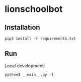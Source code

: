 # lionschoolbot

## Installation
```
pip3 install -r requirements.txt
```


## Run

Local development:

```
python3 __main__.py -l
```